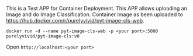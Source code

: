 This is a Test APP for Container Deployment.
This APP allows uploading an Image and do Image Classification.
Container Image as been uploaded to https://hub.docker.com/r/purelyvivid/pyt-image-cls-web.



```
docker run -d --name pyt-image-cls-web -p <your port>:5000 purelyvivid/pyt-image-cls:v0
```

Open `http://localhost:<your port>`